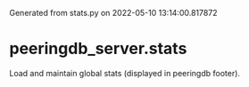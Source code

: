 Generated from stats.py on 2022-05-10 13:14:00.817872

# peeringdb_server.stats

Load and maintain global stats (displayed in peeringdb footer).
